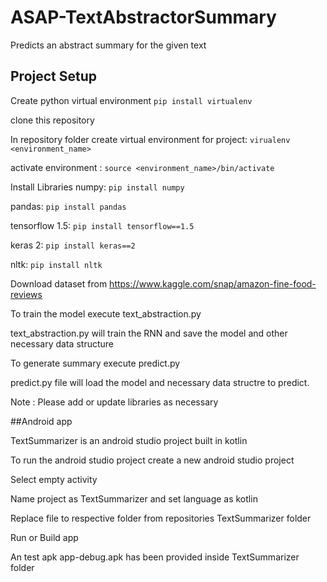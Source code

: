 # ASAP-TextAbstractorSummary
Predicts an abstract summary for the given text
## Project Setup

Create python virtual environment
  `pip install virtualenv`
  
  clone this repository
  
  In repository folder create virtual environment for project: `virualenv <environment_name>`
  
  activate environment : `source <environment_name>/bin/activate`

Install Libraries
  numpy: `pip install numpy`
  
  pandas: `pip install pandas`
  
  tensorflow 1.5: `pip install tensorflow==1.5`
  
  keras 2: `pip install keras==2`
  
  nltk: `pip install nltk`
 
Download dataset from https://www.kaggle.com/snap/amazon-fine-food-reviews

To train the model execute text_abstraction.py

text_abstraction.py will train the RNN and save the model and other necessary data structure

To generate summary execute predict.py

predict.py file will load the model and necessary data structre to predict.

Note : Please add or update libraries as necessary

##Android app

TextSummarizer is an android studio project built in kotlin

To run the android studio project create a new android studio project

Select empty activity

Name project as TextSummarizer and set language as kotlin

Replace file to respective folder from repositories TextSummarizer folder  

Run or Build app

An test apk app-debug.apk has been provided inside TextSummarizer folder
